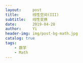 ```yaml
---
layout:     post
title:      线性空间(III)
subtitle:   线性变换
date:       2019-04-28
author:     Yi
header-img: img/post-bg-math.jpg
catalog: true
tags:
    - 数学
    - Math
---
```

